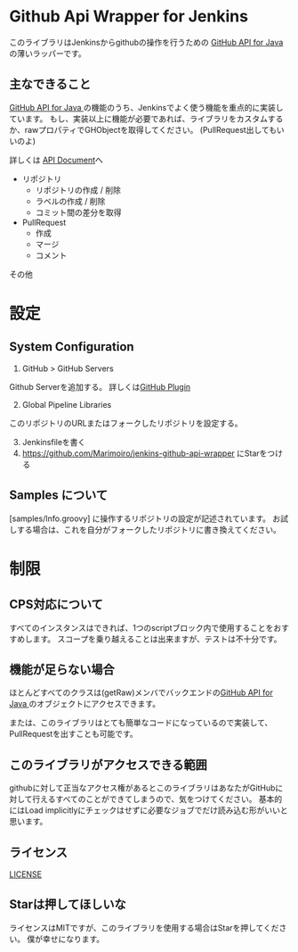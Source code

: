 # Github Api Wrapper for Jenkins

このライブラリはJenkinsからgithubの操作を行うための [GitHub API for Java
](https://github-api.kohsuke.org/)の薄いラッパーです。

## 主なできること

[GitHub API for Java
](https://github-api.kohsuke.org/)の機能のうち、Jenkinsでよく使う機能を重点的に実装しています。
もし、実装以上に機能が必要であれば、ライブラリをカスタムするか、rawプロパティでGHObjectを取得してください。
(PullRequest出してもいいのよ)

詳しくは [API Document](docs/index.html)へ
 * リポジトリ
    * リポジトリの作成 / 削除
    * ラベルの作成 / 削除
    * コミット間の差分を取得
 * PullRequest
    * 作成
    * マージ
    * コメント 

その他

# 設定

## System Configuration 

1. GitHub > GitHub Servers

Github Serverを追加する。
詳しくは[GitHub Plugin](https://plugins.jenkins.io/github/)

2. Global Pipeline Libraries

このリポジトリのURLまたはフォークしたリポジトリを設定する。

3. Jenkinsfileを書く
4. https://github.com/Marimoiro/jenkins-github-api-wrapper にStarをつける

## Samples について

[samples/Info.groovy] に操作するリポジトリの設定が記述されています。
お試しする場合は、これを自分がフォークしたリポジトリに書き換えてください。

# 制限

## CPS対応について

すべてのインスタンスはできれば、1つのscriptブロック内で使用することをおすすめします。
スコープを乗り越えることは出来ますが、テストは不十分です。

## 機能が足らない場合

ほとんどすべてのクラスは(getRaw)メンバでバックエンドの[GitHub API for Java
](https://github-api.kohsuke.org/)のオブジェクトにアクセスできます。

または、このライブラリはとても簡単なコードになっているので実装して、PullRequestを出すことも可能です。

## このライブラリがアクセスできる範囲
githubに対して正当なアクセス権があるとこのライブラリはあなたがGitHubに対して行えるすべてのことができてしまうので、気をつけてください。
基本的にはLoad implicitlyにチェックはせずに必要なジョブでだけ読み込む形がいいと思います。

## ライセンス

[LICENSE](LICENSE)

## Starは押してほしいな

ライセンスはMITですが、このライブラリを使用する場合はStarを押してください。
僕が幸せになります。
